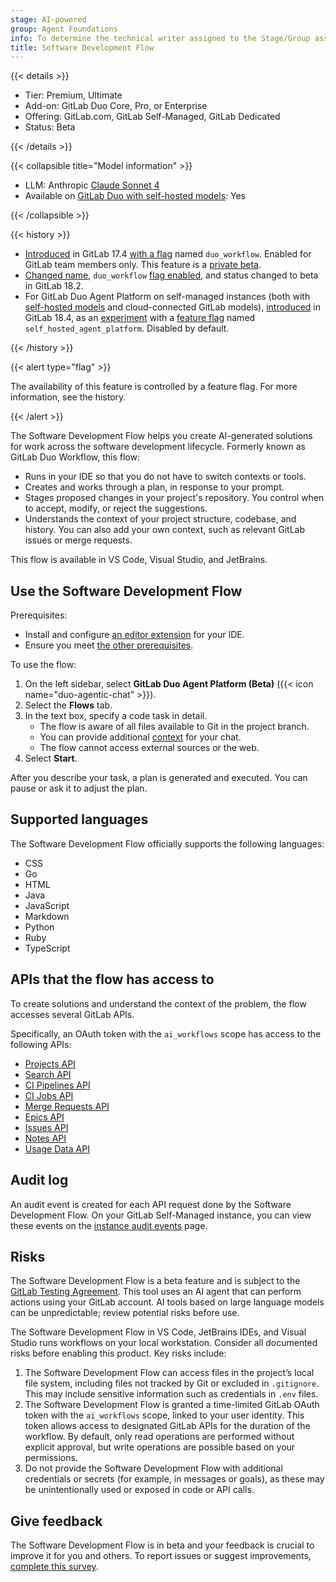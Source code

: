 ```yaml
---
stage: AI-powered
group: Agent Foundations
info: To determine the technical writer assigned to the Stage/Group associated with this page, see https://handbook.gitlab.com/handbook/product/ux/technical-writing/#assignments
title: Software Development Flow
---
```


{{< details >}}

- Tier: Premium, Ultimate
- Add-on: GitLab Duo Core, Pro, or Enterprise
- Offering: GitLab.com, GitLab Self-Managed, GitLab Dedicated
- Status: Beta

{{< /details >}}

{{< collapsible title="Model information" >}}

- LLM: Anthropic [Claude Sonnet 4](https://www.anthropic.com/claude/sonnet)
- Available on [GitLab Duo with self-hosted models](../../../administration/gitlab_duo_self_hosted/_index.md): Yes

{{< /collapsible >}}

{{< history >}}

- [Introduced](https://gitlab.com/groups/gitlab-org/-/epics/14153) in GitLab 17.4 [with a flag](../../../administration/feature_flags/_index.md) named `duo_workflow`. Enabled for GitLab team members only. This feature is a [private beta](../../../policy/development_stages_support.md).
- [Changed name](https://gitlab.com/gitlab-org/gitlab/-/issues/551382), `duo_workflow` [flag enabled](../../../administration/feature_flags/_index.md), and status changed to beta in GitLab 18.2.
- For GitLab Duo Agent Platform on self-managed instances (both with [self-hosted models](../../../administration/gitlab_duo_self_hosted/_index.md) and cloud-connected GitLab models), [introduced](https://gitlab.com/groups/gitlab-org/-/epics/19213) in GitLab 18.4, as an [experiment](../../../policy/development_stages_support.md#experiment) with a [feature flag](../../../administration/feature_flags/_index.md) named `self_hosted_agent_platform`. Disabled by default.

{{< /history >}}

{{< alert type="flag" >}}

The availability of this feature is controlled by a feature flag.
For more information, see the history.

{{< /alert >}}

The Software Development Flow helps you create AI-generated solutions for
work across the software development lifecycle.
Formerly known as GitLab Duo Workflow, this flow:

- Runs in your IDE so that you do not have to switch contexts or tools.
- Creates and works through a plan, in response to your prompt.
- Stages proposed changes in your project's repository.
  You control when to accept, modify, or reject the suggestions.
- Understands the context of your project structure, codebase, and history.
  You can also add your own context, such as relevant GitLab issues or merge requests.

This flow is available in VS Code, Visual Studio, and JetBrains.

## Use the Software Development Flow

Prerequisites:

- Install and configure [an editor extension](../../../editor_extensions/_index.md) for your IDE.
- Ensure you meet [the other prerequisites](../../duo_agent_platform/_index.md#prerequisites).

To use the flow:

1. On the left sidebar, select **GitLab Duo Agent Platform (Beta)** ({{< icon name="duo-agentic-chat" >}}).
1. Select the **Flows** tab.
1. In the text box, specify a code task in detail.
   - The flow is aware of all files available to Git in the project branch.
   - You can provide additional [context](../../gitlab_duo/context.md#gitlab-duo-chat) for your chat.
   - The flow cannot access external sources or the web.
1. Select **Start**.

After you describe your task, a plan is generated and executed.
You can pause or ask it to adjust the plan.

## Supported languages

The Software Development Flow officially supports the following languages:

- CSS
- Go
- HTML
- Java
- JavaScript
- Markdown
- Python
- Ruby
- TypeScript

## APIs that the flow has access to

To create solutions and understand the context of the problem,
the flow accesses several GitLab APIs.

Specifically, an OAuth token with the `ai_workflows` scope has access
to the following APIs:

- [Projects API](../../../api/projects.md)
- [Search API](../../../api/search.md)
- [CI Pipelines API](../../../api/pipelines.md)
- [CI Jobs API](../../../api/jobs.md)
- [Merge Requests API](../../../api/merge_requests.md)
- [Epics API](../../../api/epics.md)
- [Issues API](../../../api/issues.md)
- [Notes API](../../../api/notes.md)
- [Usage Data API](../../../api/usage_data.md)

## Audit log

An audit event is created for each API request done by the Software Development Flow.
On your GitLab Self-Managed instance, you can view these events on the
[instance audit events](../../../administration/compliance/audit_event_reports.md#instance-audit-events) page.

## Risks

The Software Development Flow is a beta feature and is subject to the [GitLab Testing Agreement](https://handbook.gitlab.com/handbook/legal/testing-agreement/). This tool uses an AI agent that can perform actions using your GitLab account. AI tools based on large language models can be unpredictable; review potential risks before use.

The Software Development Flow in VS Code, JetBrains IDEs, and Visual Studio runs workflows on your local workstation. Consider all documented risks before enabling this product. Key risks include:

1. The Software Development Flow can access files in the project’s local file system, including files not tracked by Git or excluded in `.gitignore`. This may include sensitive information such as credentials in `.env` files.
1. The Software Development Flow is granted a time-limited GitLab OAuth token with the `ai_workflows` scope, linked to your user identity. This token allows access to designated GitLab APIs for the duration of the workflow. By default, only read operations are performed without explicit approval, but write operations are possible based on your permissions.
1. Do not provide the Software Development Flow with additional credentials or secrets (for example, in messages or goals), as these may be unintentionally used or exposed in code or API calls.

## Give feedback

The Software Development Flow is in beta and your feedback is crucial to improve it for you and others.
To report issues or suggest improvements,
[complete this survey](https://gitlab.fra1.qualtrics.com/jfe/form/SV_9GmCPTV7oH9KNuu).
